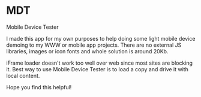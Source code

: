 # MDT
Mobile Device Tester

I made this app for my own purposes to help doing some light mobile device demoing to my WWW or mobile app projects. 
There are no external JS libraries, images or icon fonts and whole solution is around 20Kb.

iFrame loader doesn't work too well over web since most sites are blocking it. Best way to use Mobile Device Tester is to load a copy and drive it with local content.

Hope you find this helpful!
